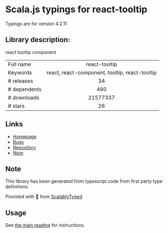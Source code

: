 
# Scala.js typings for react-tooltip

Typings are for version 4.2.11

## Library description:
react tooltip component

|                    |                 |
| ------------------ | :-------------: |
| Full name          | react-tooltip |
| Keywords           | react, react-component, tooltip, react-tooltip |
| # releases         | 34 |
| # dependents       | 490 |
| # downloads        | 21577337 |
| # stars            | 26 |

## Links
- [Homepage](https://github.com/wwayne/react-tooltip#readme)
- [Bugs](https://github.com/wwayne/react-tooltip/issues)
- [Repository](https://github.com/wwayne/react-tooltip)
- [Npm](https://www.npmjs.com/package/react-tooltip)
    


## Note
This library has been generated from typescript code from first party type definitions.

Provided with :purple_heart: from [ScalablyTyped](https://github.com/oyvindberg/ScalablyTyped)

## Usage
See [the main readme](../../readme.md) for instructions.


